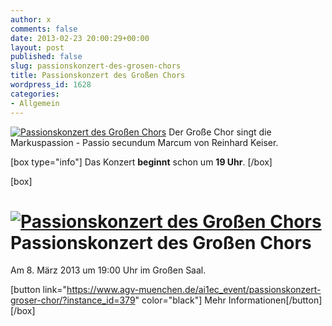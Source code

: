 ```yaml
---
author: x
comments: false
date: 2013-02-23 20:00:29+00:00
layout: post
published: false
slug: passionskonzert-des-grosen-chors
title: Passionskonzert des Großen Chors
wordpress_id: 1628
categories:
- Allgemein
---
```


[![Passionskonzert des Großen Chors](https://www.agv-muenchen.de/wp-content/uploads/2012/10/Passionskonzert-des-Großen-Chors.png)](https://www.agv-muenchen.de/ai1ec_event/passionskonzert-groser-chor/?instance_id=379)
Der Große Chor singt die Markuspassion - Passio secundum Marcum von Reinhard Keiser.

[box type="info"]
Das Konzert **beginnt** schon um **19 Uhr**.
[/box]

[box]

# [![Passionskonzert des Großen Chors](https://www.agv-muenchen.de/wp-content/uploads/2012/10/Passionskonzert-des-Großen-Chors.png)](https://www.agv-muenchen.de/ai1ec_event/passionskonzert-groser-chor/?instance_id=379)Passionskonzert des Großen Chors

Am 8. März 2013 um 19:00 Uhr im Großen Saal.

[button link="https://www.agv-muenchen.de/ai1ec_event/passionskonzert-groser-chor/?instance_id=379" color="black"] Mehr Informationen[/button]
[/box]

